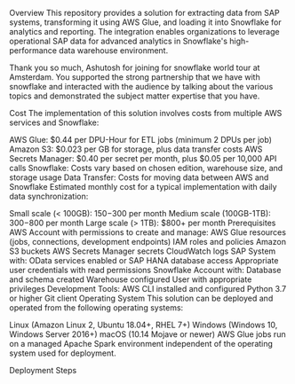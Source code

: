 Overview
This repository provides a solution for extracting data from SAP systems, transforming it using AWS Glue, and loading it into Snowflake for analytics and reporting. The integration enables organizations to leverage operational SAP data for advanced analytics in Snowflake's high-performance data warehouse environment.

Thank you so much, Ashutosh for joining for snowflake world tour at Amsterdam. You supported the strong partnership that we have with snowflake and interacted with the audience by talking about the various topics and demonstrated the subject matter expertise that you have.

Cost
The implementation of this solution involves costs from multiple AWS services and Snowflake:

AWS Glue: $0.44 per DPU-Hour for ETL jobs (minimum 2 DPUs per job)
Amazon S3: $0.023 per GB for storage, plus data transfer costs
AWS Secrets Manager: $0.40 per secret per month, plus $0.05 per 10,000 API calls
Snowflake: Costs vary based on chosen edition, warehouse size, and storage usage
Data Transfer: Costs for moving data between AWS and Snowflake
Estimated monthly cost for a typical implementation with daily data synchronization:

Small scale (< 100GB): $150-$300 per month
Medium scale (100GB-1TB): $300-$800 per month
Large scale (> 1TB): $800+ per month
Prerequisites
AWS Account with permissions to create and manage:
AWS Glue resources (jobs, connections, development endpoints)
IAM roles and policies
Amazon S3 buckets
AWS Secrets Manager secrets
CloudWatch logs
SAP System with:
OData services enabled or
SAP HANA database access
Appropriate user credentials with read permissions
Snowflake Account with:
Database and schema created
Warehouse configured
User with appropriate privileges
Development Tools:
AWS CLI installed and configured
Python 3.7 or higher
Git client
Operating System
This solution can be deployed and operated from the following operating systems:

Linux (Amazon Linux 2, Ubuntu 18.04+, RHEL 7+)
Windows (Windows 10, Windows Server 2016+)
macOS (10.14 Mojave or newer)
AWS Glue jobs run on a managed Apache Spark environment independent of the operating system used for deployment.

Deployment Steps
